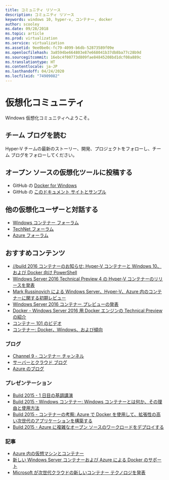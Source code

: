 ```yaml
---
title: コミュニティ リソース
description: コミュニティ リソース
keywords: windows 10, hyper-v, コンテナー, docker
author: scooley
ms.date: 09/28/2018
ms.topic: article
ms.prod: virtualization
ms.service: virtualization
ms.assetid: 9ee0be0c-fc79-4099-b6db-52873589f09e
ms.openlocfilehash: 3a8594be664803e87e668041b37db8ba77c28b9d
ms.sourcegitcommit: 16ebc4f00773d809fae84845208bd1dcf08a889c
ms.translationtype: HT
ms.contentlocale: ja-JP
ms.lasthandoff: 04/24/2020
ms.locfileid: "74909082"
---
```

# <a name="virtualization-community"></a>仮想化コミュニティ

Windows 仮想化コミュニティへようこそ。

## <a name="read-the-team-blog"></a>チーム ブログを読む

Hyper-V チームの最新のストーリー、開発、プロジェクトをフォローし、チーム ブログをフォローしてください。

## <a name="contribute-to-open-source-virtualization-tools"></a>オープン ソースの仮想化ツールに投稿する

* GitHub の [Docker for Windows](https://github.com/Microsoft/docker)
* GitHub の [このドキュメント サイトとサンプル](https://github.com/Microsoft/Virtualization-Documentation)

## <a name="talk-to-other-virtualization-users"></a>他の仮想化ユーザーと対話する

* [Windows コンテナー フォーラム](https://social.msdn.microsoft.com/Forums/en-US/home?forum=windowscontainers)
* [TechNet フォーラム](https://social.technet.microsoft.com/Forums/windowsserver/en-US/home "TechNet フォーラム")
* [Azure フォーラム](https://azure.microsoft.com/support/forums/)

## <a name="featured-content"></a>おすすめコンテンツ

* [//build 2016 コンテナーのお知らせ: Hyper-V コンテナーと Windows 10、および Docker 向け PowerShell](https://blogs.technet.microsoft.com/virtualization/2016/04/01/build-2016-container-announcements-hyper-v-containers-and-windows-10-and-powershell-for-docker/)
* [Windows Server 2016 Technical Preview 4 の Hyper-V コンテナーのリリースを発表](http://blogs.technet.com/b/virtualization/archive/2015/11/19/announcing-the-release-of-hyper-v-containers-in-windows-server-2016-technical-preview-4.aspx)
* [Mark Russinovich による Windows Server、Hyper-V、Azure 内のコンテナーに関する初期レビュー](https://youtu.be/YoA_MMlGPRc)
* [Windows Server 2016 コンテナー プレビューの発表](http://weblogs.asp.net/scottgu/announcing-windows-server-2016-containers-preview)
* [Docker - Windows Server 2016 用 Docker エンジンの Technical Preview の紹介](http://blog.docker.com/2015/08/tp-docker-engine-windows-server-2016/)
* [コンテナー 101 のビデオ](https://channel9.msdn.com/Blogs/containers/Containers-101-with-Microsoft-and-Docker)
* [コンテナー: Docker、Windows、および傾向](https://azure.microsoft.com/blog/2015/08/17/containers-docker-windows-and-trends/)

### <a name="blogs"></a>ブログ 
* [Channel 9 - コンテナー チャンネル](https://channel9.msdn.com/Blogs/containers)
* [サーバーとクラウド ブログ](http://blogs.technet.com/b/server-cloud/)
* [Azure のブログ](https://azure.microsoft.com/blog/)

### <a name="presentations"></a>プレゼンテーション
* [Build 2015 - 1 日目の基調講演](http://channel9.msdn.com/Events/Build/2015/KEY01)
* [Build 2015 - Windows コンテナー: Windows コンテナーとは何か、その理由と使用方法](http://channel9.msdn.com/events/Build/2015/2-704)
* [Build 2015 - コンテナーの考察: Azure で Docker を使用して、拡張性の高い次世代のアプリケーションを構築する](http://channel9.msdn.com/events/Build/2015/2-683)
* [Build 2015 - Azure に複雑なオープン ソースのワークロードをデプロイする](http://channel9.msdn.com/Events/Build/2015/2-732)

### <a name="articles"></a>記事 
* [Azure 内の仮想マシンとコンテナー](https://azure.microsoft.com/documentation/articles/virtual-machines-vms-containers/)
* [新しい Windows Server コンテナーおよび Azure による Docker のサポート](https://azure.microsoft.com/blog/2014/10/15/new-windows-server-containers-and-azure-support-for-docker/)
* [Microsoft が次世代クラウドの新しいコンテナー テクノロジを発表](http://blogs.technet.com/b/server-cloud/archive/2015/04/08/microsoft-announces-new-container-technologies-for-the-next-generation-cloud.aspx)
